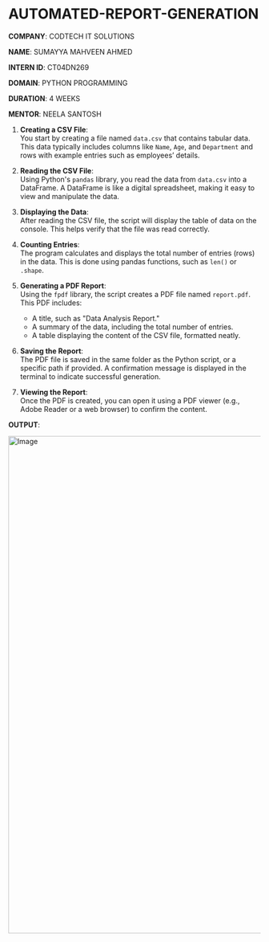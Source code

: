 # AUTOMATED-REPORT-GENERATION

**COMPANY**: CODTECH IT SOLUTIONS

**NAME**: SUMAYYA MAHVEEN AHMED

**INTERN ID**: CT04DN269

**DOMAIN**: PYTHON PROGRAMMING

**DURATION**: 4 WEEKS

**MENTOR**: NEELA SANTOSH


1. **Creating a CSV File**:  
   You start by creating a file named `data.csv` that contains tabular data. This data typically includes columns like `Name`, `Age`, and `Department` and rows with example entries such as employees’ details.

2. **Reading the CSV File**:  
   Using Python's `pandas` library, you read the data from `data.csv` into a DataFrame. A DataFrame is like a digital spreadsheet, making it easy to view and manipulate the data.

3. **Displaying the Data**:  
   After reading the CSV file, the script will display the table of data on the console. This helps verify that the file was read correctly.

4. **Counting Entries**:  
   The program calculates and displays the total number of entries (rows) in the data. This is done using pandas functions, such as `len()` or `.shape`.

5. **Generating a PDF Report**:  
   Using the `fpdf` library, the script creates a PDF file named `report.pdf`. This PDF includes:
   - A title, such as "Data Analysis Report."
   - A summary of the data, including the total number of entries.
   - A table displaying the content of the CSV file, formatted neatly.

6. **Saving the Report**:  
   The PDF file is saved in the same folder as the Python script, or a specific path if provided. A confirmation message is displayed in the terminal to indicate successful generation.

7. **Viewing the Report**:  
   Once the PDF is created, you can open it using a PDF viewer (e.g., Adobe Reader or a web browser) to confirm the content.

**OUTPUT**:

<img width="1890" height="991" alt="Image" src="https://github.com/user-attachments/assets/3ec011fb-7a1a-4807-a632-0e406b28c70a" />
